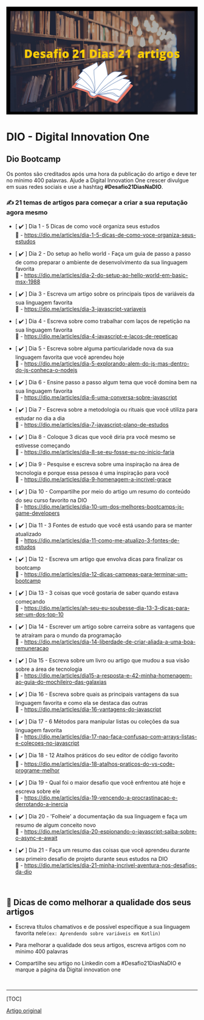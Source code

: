 ![Desafio Dio](Image/Desafio21Dias21Artigos.png)

# DIO - Digital Innovation One

## Dio Bootcamp

Os pontos são creditados após uma hora da publicação do artigo e deve ter no mínimo 400 palavras. Ajude a Digital Innovation One crescer divulgue em suas redes sociais e use a hashtag **#Desafio21DiasNaDIO**.

### ✍ 21 temas de artigos para começar a criar a sua reputação agora mesmo

- [  :heavy_check_mark: ]  Dia 1 - 5 Dicas de como você organiza seus estudos  <br>
    🚥 - https://dio.me/articles/dia-1-5-dicas-de-como-voce-organiza-seus-estudos <br>

- [  :heavy_check_mark: ]  Dia 2 - Do setup ao hello world - Faça um guia de passo a passo de como preparar o ambiente de desenvolvimento da sua linguagem favorita <br>
    🚥 - https://dio.me/articles/dia-2-do-setup-ao-hello-world-em-basic-msx-1988 <br>
    
- [  :heavy_check_mark: ]  Dia 3 - Escreva um artigo sobre os principais tipos de variáveis da sua linguagem favorita <br>
    🚥 - https://dio.me/articles/dia-3-javascript-variaveis <br>

- [  :heavy_check_mark: ]  Dia 4 - Escreva sobre como trabalhar com laços de repetição na sua línguagem favorita <br>
    🚥 - https://dio.me/articles/dia-4-javascript-e-lacos-de-repeticao <br>

- [  :heavy_check_mark: ]  Dia 5 - Escreva sobre alguma particularidade nova da sua linguagem favorita que você aprendeu hoje <br>
    🚥 - https://dio.me/articles/dia-5-explorando-alem-do-js-mas-dentro-do-js-conheca-o-nodejs <br>

- [  :heavy_check_mark: ]  Dia 6 - Ensine passo a passo algum tema que você domina bem na sua linguagem favorita <br>
    🚥 - https://dio.me/articles/dia-6-uma-conversa-sobre-javascript <br>

- [  :heavy_check_mark: ]  Dia 7 - Escreva sobre a metodologia ou rituais que você utiliza para estudar no dia a dia <br>
    🚥 - https://dio.me/articles/dia-7-javascript-plano-de-estudos <br>
    
- [  :heavy_check_mark: ]  Dia 8 - Coloque 3 dicas que você diria pra você mesmo se estivesse começando <br>
    🚥 - https://dio.me/articles/dia-8-se-eu-fosse-eu-no-inicio-faria <br>
    
- [  :heavy_check_mark: ]  Dia 9 - Pesquise e escreva sobre uma inspiração na área de tecnologia e porque essa pessoa é uma inspiração para você <br>
    🚥 - https://dio.me/articles/dia-9-homenagem-a-incrivel-grace <br>
    
- [  :heavy_check_mark: ]  Dia 10 - Compartilhe por meio do artigo um resumo do conteúdo do seu curso favorito na DIO <br>
    🚥 - https://dio.me/articles/dia-10-um-dos-melhores-bootcamps-js-game-developers <br>
    
- [  :heavy_check_mark: ]  Dia 11 - 3 Fontes de estudo que você está usando para se manter atualizado <br>
    🚥 - https://dio.me/articles/dia-11-como-me-atualizo-3-fontes-de-estudos <br>
    
- [  :heavy_check_mark: ]  Dia 12 - Escreva um artigo que envolva dicas para finalizar os bootcamp <br>
    🚥 - https://dio.me/articles/dia-12-dicas-campeas-para-terminar-um-bootcamp <br>
    
- [  :heavy_check_mark: ]  Dia 13 - 3 coisas que você gostaria de saber quando estava começando <br>
    🚥 - https://dio.me/articles/ah-seu-eu-soubesse-dia-13-3-dicas-para-ser-um-dos-top-10 <br>
    
- [  :heavy_check_mark: ]  Dia 14 -  Escrever um artigo sobre carreira sobre as vantagens que te atraíram para o mundo da programação <br>
    🚥 - https://dio.me/articles/dia-14-liberdade-de-criar-aliada-a-uma-boa-remuneracao <br>
    
- [  :heavy_check_mark: ]  Dia 15 - Escreva sobre um livro ou artigo que mudou a sua visão sobre a área de tecnologia <br>
    🚥 - https://dio.me/articles/dia15-a-resposta-e-42-minha-homenagem-ao-guia-do-mochileiro-das-galaxias <br>
    
- [  :heavy_check_mark: ]  Dia 16 - Escreva sobre quais as principais vantagens da sua linguagem favorita e como ela se destaca das outras <br>
    🚥 - https://dio.me/articles/dia-16-vantagens-do-javascript <br>
    
- [  :heavy_check_mark: ]  Dia 17 - 6 Métodos para manipular listas ou coleções da sua linguagem favorita <br>
    🚥 - https://dio.me/articles/dia-17-nao-faca-confusao-com-arrays-listas-e-colecoes-no-javascript <br>
    
- [  :heavy_check_mark: ]  Dia 18 - 12 Atalhos práticos do seu editor de código favorito <br>
    🚥 - https://dio.me/articles/dia-18-atalhos-praticos-do-vs-code-programe-melhor <br>
    
- [  :heavy_check_mark: ]  Dia 19 - Qual foi o maior desafio que você enfrentou até hoje e escreva sobre ele <br>
    🚥 - https://dio.me/articles/dia-19-vencendo-a-procrastinacao-e-derrotando-a-inercia <br>
    
- [  :heavy_check_mark: ]  Dia 20 - 'Folheie' a documentação da sua linguagem e faça um resumo de algum conceito novo <br>
    🚥 - https://dio.me/articles/dia-20-espionando-o-javascript-saiba-sobre-o-async-e-await <br>

- [  :heavy_check_mark: ]  Dia 21 - Faça um resumo das coisas que você aprendeu durante seu primeiro desafio de projeto durante seus estudos na DIO <br>
    🚥 - https://dio.me/articles/dia-21-minha-incrivel-aventura-nos-desafios-da-dio <br>
 <br>

## 🦾 Dicas de como melhorar a qualidade dos seus artigos

- Escreva títulos chamativos e de possível especifique a sua linguagem favorita nele`(ex: Aprendendo sobre variáveis em Kotlin)`

- Para melhorar a qualidade dos seus artigos, escreva artigos com no mínimo 400 palavras

- Compartilhe seu artigo no Linkedin com a #Desafio21DiasNaDIO e marque a página da Digital innovation one

 <br>  

---



[TOC]

[Artigo original](https://www.notion.so/Desafio-DIO-21-dias-de-artigos-para-come-ar-a-criar-sua-marca-pessoal-9bb7c0b2b7bc4facb43ae875cba400cd)
